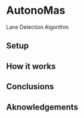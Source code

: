 # AutonoMas
 Lane Detection Algorithm
 
## Setup
 
## How it works
 
## Conclusions

## Aknowledgements
